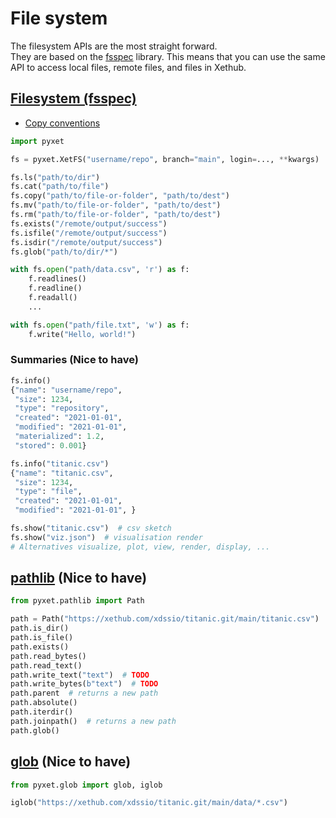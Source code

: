 # File system

The filesystem APIs are the most straight forward.     
They are based on the [fsspec](https://filesystem-spec.readthedocs.io/en/latest/) library. This means that you can use
the same API to access local files, remote files, and files in Xethub.

## [Filesystem (fsspec)](https://filesystem-spec.readthedocs.io/en/latest/usage.html)

* [Copy conventions](https://filesystem-spec.readthedocs.io/en/latest/copying.html)

```python
import pyxet

fs = pyxet.XetFS("username/repo", branch="main", login=..., **kwargs)

fs.ls("path/to/dir")
fs.cat("path/to/file")
fs.copy("path/to/file-or-folder", "path/to/dest")
fs.mv("path/to/file-or-folder", "path/to/dest")
fs.rm("path/to/file-or-folder", "path/to/dest")
fs.exists("/remote/output/success")
fs.isfile("/remote/output/success")
fs.isdir("/remote/output/success")
fs.glob("path/to/dir/*")

with fs.open("path/data.csv", 'r') as f:
    f.readlines()
    f.readline()
    f.readall()
    ...

with fs.open("path/file.txt", 'w') as f:
    f.write("Hello, world!")
```

### Summaries (Nice to have)

```python
fs.info()
{"name": "username/repo",
 "size": 1234,
 "type": "repository",
 "created": "2021-01-01",
 "modified": "2021-01-01",
 "materialized": 1.2,
 "stored": 0.001}

fs.info("titanic.csv")
{"name": "titanic.csv",
 "size": 1234,
 "type": "file",
 "created": "2021-01-01",
 "modified": "2021-01-01", }

fs.show("titanic.csv")  # csv sketch
fs.show("viz.json")  # visualisation render
# Alternatives visualize, plot, view, render, display, ...
```

## [pathlib](https://docs.python.org/3/library/pathlib.html) (Nice to have)

```python
from pyxet.pathlib import Path

path = Path("https://xethub.com/xdssio/titanic.git/main/titanic.csv")
path.is_dir()
path.is_file()
path.exists()
path.read_bytes()
path.read_text()
path.write_text("text")  # TODO
path.write_bytes(b"text")  # TODO
path.parent  # returns a new path
path.absolute()
path.iterdir()
path.joinpath()  # returns a new path
path.glob()
```

## [glob](https://docs.python.org/3/library/glob.html) (Nice to have)

```python
from pyxet.glob import glob, iglob

iglob("https://xethub.com/xdssio/titanic.git/main/data/*.csv")

```